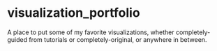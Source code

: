 # visualization_portfolio
A place to put some of my favorite visualizations, whether completely-guided from tutorials or completely-original, or anywhere in between.
